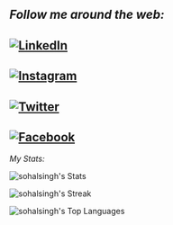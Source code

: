 
<i>Follow me around the web:</i><br>
---
<a href="https://www.linkedin.com/in/sohal-singh-90a59227b/" target="_blank"><img src="https://img.shields.io/badge/LinkedIn-%230077B5.svg?&style=flat-square&logo=linkedin&logoColor=white" alt="LinkedIn"></a>
---
<a href="https://www.instagram.com/_sohal_singh_" target="_blank"><img src="https://img.shields.io/badge/Instagram-%23E4405F.svg?&style=flat-square&logo=instagram&logoColor=white" alt="Instagram"></a>
---
<a href="https://twitter.com/_sohal_singh_" target="_blank"><img src="https://img.shields.io/badge/Twitter-%231DA1F2.svg?&style=flat-square&logo=twitter&logoColor=white" alt="Twitter"></a>
---
<a href="https://facebook.com/profile.php?id=100069792408547" target="_blank"><img src="https://img.shields.io/badge/Facebook-%231DA1F2.svg?&style=flat-square&logo=facebook&logoColor=white" alt="Facebook"></a>
---
</div>
<i>My Stats:</i><br>

![sohalsingh's Stats](https://github-readme-stats.vercel.app/api?username=sohalsingh&theme=dark&show_icons=true&hide_border=false&count_private=true)


![sohalsingh's Streak](https://github-readme-streak-stats.herokuapp.com/?user=sohalsingh&theme=dark&hide_border=false)

![sohalsingh's Top Languages](https://github-readme-stats.vercel.app/api/top-langs/?username=sohalsingh&theme=dark&show_icons=true&hide_border=false&layout=compact)
